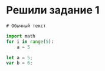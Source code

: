 # Решили задание 1
```
# Обычный текст
```
```python
import math
for i in range(5):
    a = 5
```
```javascript
let a = 5;
var b = 6;